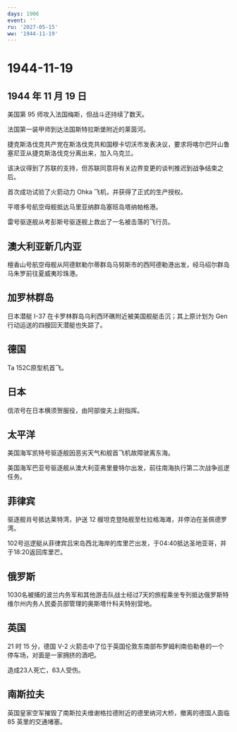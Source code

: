 ```yaml
---
days: 1906
event: ''
ru: '2027-05-15'
ww: '1944-11-19'
---
```


# 1944-11-19

## 1944 年 11 月 19 日

美国第 95 师攻入法国梅斯，但战斗还持续了数天。

法国第一装甲师到达法国斯特拉斯堡附近的莱茵河。

捷克斯洛伐克共产党在斯洛伐克共和国穆卡切沃市发表决议，要求将喀尔巴阡山鲁塞尼亚从捷克斯洛伐克分离出来，加入乌克兰。

该决议得到了苏联的支持，但苏联同意将有关边界变更的谈判推迟到战争结束之后。

首次成功试验了火箭动力 Ohka 飞机，并获得了正式的生产授权。

平塔多号航空母舰抵达马里亚纳群岛塞班岛塔纳帕格港。

雷号驱逐舰从考彭斯号驱逐舰上救出了一名被击落的飞行员。

## 澳大利亚新几内亚

檀香山号航空母舰从阿德默勒尔蒂群岛马努斯市的西阿德勒港出发，经马绍尔群岛马朱罗前往夏威夷珍珠港。

## 加罗林群岛

日本潜艇 I-37 在卡罗林群岛乌利西环礁附近被美国舰艇击沉；其上原计划为 Gen
行动运送的四艘回天潜艇也失踪了。

## 德国

Ta 152C原型机首飞。

## 日本

信浓号在日本横须贺服役，由阿部俊夫上尉指挥。

## 太平洋

美国海军凯特号驱逐舰因恶劣天气和舰首飞机故障驶离东海。

美国海军巴亚号驱逐舰从澳大利亚弗里曼特尔出发，前往南海执行第二次战争巡逻任务。

## 菲律宾

驱逐舰肖号抵达莱特湾，护送 12
艘坦克登陆舰至杜拉格海滩，并停泊在圣佩德罗湾。

102号巡逻艇从菲律宾吕宋岛西北海岸的库里芒出发，于04:40抵达圣地亚哥，并于18:20返回库里芒。

## 俄罗斯

1030名被捕的波兰内务军和其他游击队战士经过7天的旅程乘坐专列抵达俄罗斯特维尔州内务人民委员部管理的奥斯塔什科夫特别营地。

## 英国

21 时 15 分，德国 V-2
火箭击中了位于英国伦敦东南部布罗姆利南伯勒巷的一个停车场，对面是一家拥挤的酒吧。

造成23人死亡，63人受伤。

## 南斯拉夫

英国皇家空军摧毁了南斯拉夫维谢格拉德附近的德里纳河大桥，撤离的德国人面临
85 英里的交通堵塞。